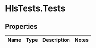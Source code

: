 # HlsTests.Tests

## Properties
Name | Type | Description | Notes
------------ | ------------- | ------------- | -------------


